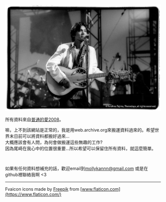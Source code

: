 ![cover](images/cover.jpg)

所有資料來自[普通的愛2008](http://blog.yam.com/forgetnot/)。

嘛，上不到該網站是正常的，我是用web.archive.org來搬運資料過來的。希望世界末日前可以將資料都搬好過來...  
大概應該會有人問，為何會做搬運這些無趣的工作?   
因為尾崎在我心中的位置很重要...所以希望可以保留住所有資料，就這麼簡單。  

<br>

如果有任何資料想補充的話，歡迎email到<mollykannn@gmail.com> 或是在github裡聯絡我啊 <3

---

Fvaicon icons made by [Freepik](http://www.freepik.com/) from [www.flaticon.com](https://www.flaticon.com/)</a>
